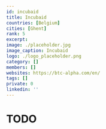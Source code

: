 ```yaml
---
id: incubaid
title: Incubaid
countries: [Belgium]
cities: [Ghent]
rank: 5
excerpt: 
image: ./placeholder.jpg
image_caption: Incubaid
logo: ./logo_placeholder.png
category: []
members: []
websites: https://btc-alpha.com/en/
tags: []
private: 0
linkedin: ''
---
```


# TODO



